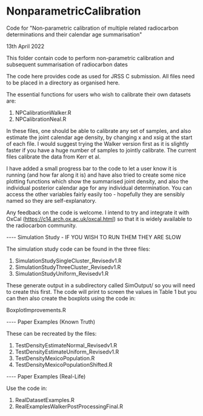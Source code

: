 # NonparametricCalibration
Code for "Non-parametric calibration of multiple related radiocarbon determinations and their calendar age summarisation"


13th April 2022

This folder contain code to perform non-parametric calibration and subsequent summarisation of radiocarbon dates

The code here provides code as used for JRSS C submission. All files need to be placed in a directory as organised here. 

The essential functions for users who wish to calibrate their own datasets are:

1) NPCalibrationWalker.R
2) NPCalibrationNeal.R

In these files, one should be able to calibrate any set of samples, and also estimate the joint calendar age density, by changing x and xsig at the start of each file. I would suggest trying the Walker version first as it is slightly faster if you have a huge number of samples to jointly calibrate. The current files calibrate the data from Kerr et al. 

I have added a small progress bar to the code to let a user know it is running (and how far along it is) and have also tried to create some nice plotting functions which show the summarised joint density, and also the individual posterior calendar age for any individual determination. You can access the other variables fairly easily too - hopefully they are sensibly named so they are self-explanatory.

Any feedback on the code is welcome. I intend to try and integrate it with OxCal (https://c14.arch.ox.ac.uk/oxcal.html) so that it is widely available to the radiocarbon community.


---- Simulation Study - IF YOU WISH TO RUN THEM THEY ARE SLOW

The simulation study code can be found in the three files:

1) SimulationStudySingleCluster_Revisedv1.R
2) SimulationStudyThreeCluster_Revisedv1.R
3) SimulationStudyUniform_Revisedv1.R

These generate output in a subdirectory called SimOutput/ so you will need to create this first. The code will print to screen the values in Table 1 but you can then also create the boxplots using the code in:

BoxplotImprovements.R

---- Paper Examples (Known Truth)

These can be recreated by the files:

1) TestDensityEstimateNormal_Revisedv1.R
2) TestDensityEstimateUniform_Revisedv1.R
3) TestDensityMexicoPopulation.R
4) TestDensityMexicoPopulationShifted.R

---- Paper Examples (Real-Life)

Use the code in:

1) RealDatasetExamples.R
2) RealExamplesWalkerPostProcessingFinal.R









